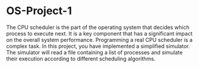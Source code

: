 # OS-Project-1

The CPU scheduler is the part of the operating system that decides which process to execute next. It is a key component that has a significant impact on the overall system performance.
Programming a real CPU scheduler is a complex task. In this project, you have implemented a simplified simulator. The simulator will read a file containing a list of processes and simulate their execution according to different scheduling algorithms.
